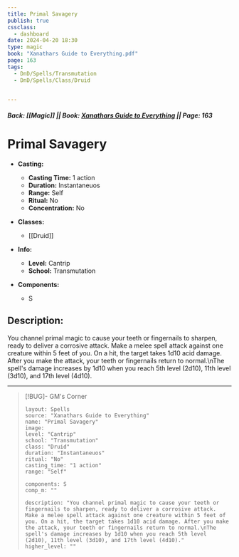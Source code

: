 ```yaml
---
title: Primal Savagery
publish: true
cssclass:
  - dashboard
date: 2024-04-20 18:30
type: magic
book: "Xanathars Guide to Everything.pdf"
page: 163
tags:
  - DnD/Spells/Transmutation
  - DnD/Spells/Class/Druid


---
```


##### Back: [[Magic]] || Book: [Xanathars Guide to Everything](https://drive.google.com/drive/folders/1O5bhpYizcIT5xxAoLOuzCRht_PVS7VSG?usp=sharing) || Page: 163

# Primal Savagery

- **Casting:**
    - **Casting Time:** 1 action
    - **Duration:** Instantaneuos
    - **Range:** Self
    - **Ritual:** No
    - **Concentration:** No
- **Classes:**
    - [[Druid]]

- **Info:**
    - **Level:** Cantrip
    - **School:** Transmutation
- **Components:**
    - S


## Description:
You channel primal magic to cause your teeth or fingernails to sharpen, ready to deliver a corrosive attack. Make a melee spell attack against one creature within 5 feet of you. On a hit, the target takes 1d10 acid damage. After you make the attack, your teeth or fingernails return to normal.\nThe spell's damage increases by 1d10 when you reach 5th level (2d10), 11th level (3d10), and 17th level (4d10).



---

> [!BUG]- GM's Corner
>
> ```statblock
> layout: Spells
> source: "Xanathars Guide to Everything"
> name: "Primal Savagery"
> image: 
> level: "Cantrip"
> school: "Transmutation"
> class: "Druid"
> duration: "Instantaneuos"
> ritual: "No"
> casting_time: "1 action"
> range: "Self"
>
> components: S
> comp_m: ""
>
> description: "You channel primal magic to cause your teeth or fingernails to sharpen, ready to deliver a corrosive attack. Make a melee spell attack against one creature within 5 feet of you. On a hit, the target takes 1d10 acid damage. After you make the attack, your teeth or fingernails return to normal.\nThe spell's damage increases by 1d10 when you reach 5th level (2d10), 11th level (3d10), and 17th level (4d10)."
> higher_level: ""
> ```
